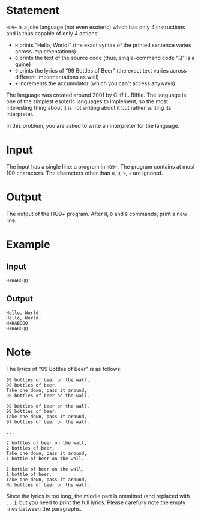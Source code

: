 # Statement

`HQ9+` is a joke language (not even esoteric) which has only 4 instructions and is thus capable of only 4 actions:

- `H` prints “Hello, World!” (the exact syntax of the printed sentence varies across implementations)
- `Q` prints the text of the source code (thus, single-command code “Q” is a quine)
- `9` prints the lyrics of “99 Bottles of Beer” (the exact text varies across different implementations as well)
- `+` increments the accumulator (which you can’t access anyways)

The language was created around 2001 by Cliff L. Biffle. The language is one of the simplest esoteric languages to implement, so the most interesting thing about it is not writing about it but rather writing its interpreter.

In this problem, you are asked to write an interpreter for the language.

# Input
The input has a single line: a program in `HQ9+`. The program contains at most 100 characters. The characters other than `H`, `Q`, `9`, `+` are ignored.

# Output
The output of the HQ9+ program. After `H`, `Q` and `9` commands, print a new line.

# Example
## Input
```
H+HABCQQ
```
## Output
```
Hello, World!
Hello, World!
H+HABCQQ
H+HABCQQ
```

# Note

The lyrics of "99 Bottles of Beer" is as follows:
```
99 bottles of beer on the wall,
99 bottles of beer.
Take one down, pass it around,
98 bottles of beer on the wall.

98 bottles of beer on the wall,
98 bottles of beer.
Take one down, pass it around,
97 bottles of beer on the wall.

...

2 bottles of beer on the wall,
2 bottles of beer.
Take one down, pass it around,
1 bottle of beer on the wall.

1 bottle of beer on the wall,
1 bottle of beer.
Take one down, pass it around,
No bottles of beer on the wall.

```

Since the lyrics is too long, the middle part is ommitted (and replaced with `...`), but you need to print the full lyrics. Please carefully note the empty lines between the paragraphs.
